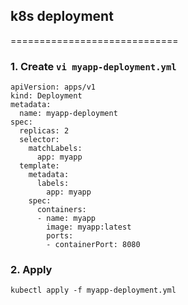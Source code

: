 ## k8s deployment
=============================


### 1. Create `vi myapp-deployment.yml`

```
apiVersion: apps/v1
kind: Deployment
metadata:
  name: myapp-deployment
spec:
  replicas: 2
  selector:
    matchLabels:
      app: myapp
  template:
    metadata:
      labels:
        app: myapp
    spec:
      containers:
      - name: myapp
        image: myapp:latest
        ports:
        - containerPort: 8080
```


### 2. Apply

```
kubectl apply -f myapp-deployment.yml
```
